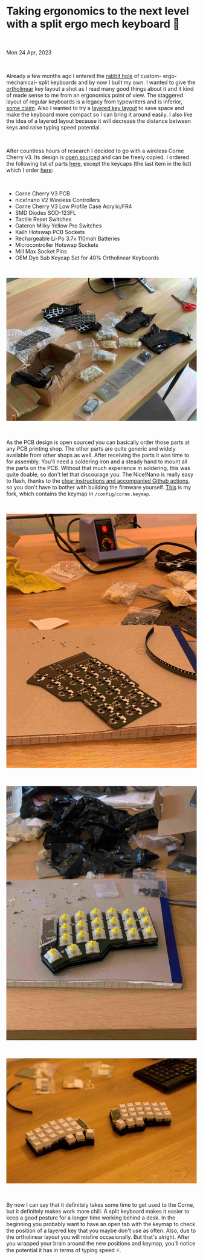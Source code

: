 # Taking ergonomics to the next level with a split ergo mech keyboard 🖖

&nbsp;

Mon 24 Apr, 2023

&nbsp;

Already a few months ago I entered the [rabbit hole](https://www.reddit.com/r/ErgoMechKeyboards/) of custom- ergo- mechanical- split keyboards and by now I built my own. I wanted to give the [ortholinear](https://www.reviewgeek.com/70291/what-is-an-ortholinear-keyboard-and-should-you-use-one/) key layout a shot as I read many good things about it and it kind of made sense to me from an ergonomics point of view. The staggered layout of regular keyboards is a legacy from typewriters and is inferior, [some claim](https://readcaffeine.com/2022/06/ortholinear-keyboard/). Also I wanted to try a [layered key layout](https://github.com/danielsteman/ckbrd/blob/master/config/corne.keymap) to save space and make the keyboard more compact so I can bring it around easily. I also like the idea of a layered layout because it will decrease the distance between keys and raise typing speed potential.

&nbsp;

After countless hours of research I decided to go with a wireless Corne Cherry v3. Its design is [open sourced](https://github.com/foostan/crkbd/blob/main/corne-cherry/doc/v3/buildguide_en.md) and can be freely copied. I ordered the following list of parts [here](https://kriscables.com/), except the keycaps (the last item in the list) which I order [here](https://keycapsss.com/):

&nbsp;

- Corne Cherry V3 PCB
- nice!nano V2 Wireless Controllers
- Corne Cherry V3 Low Profile Case Acrylic/FR4
- SMD Diodes SOD-123FL
- Tactile Reset Switches
- Gateron Milky Yellow Pro Switches
- Kailh Hotswap PCB Sockets
- Rechargeable Li-Po 3.7v 110mah Batteries
- Microcontroller Hotswap Sockets
- Mill Max Socket Pins
- OEM Dye Sub Keycap Set for 40% Ortholinear Keyboards

&nbsp;

![Parts](../images/ckbrd_packaging.jpg)

&nbsp;

As the PCB design is open sourced you can basically order those parts at any PCB printing shop. The other parts are quite generic and widely available from other shops as well. After receiving the parts it was time to for assembly. You'll need a soldering iron and a steady hand to mount all the parts on the PCB. Without that much experience in soldering, this was quite doable, so don't let that discourage you. The Nice!Nano is really easy to flash, thanks to the [clear instructions and accompanied Github actions](https://github.com/foostan/crkbd/blob/main/corne-cherry/doc/v3/buildguide_en.md), so you don't have to bother with building the firmware yourself. [This](https://github.com/danielsteman/ckbrd) is my fork, which contains the keymap in `/config/corne.keymap`.

&nbsp;

![Parts](../images/ckbrd_soldering.jpg)

&nbsp;

![Parts](../images/ckbrd_switches.jpg)

&nbsp;

![Parts](../images/ckbrd_assembled.jpg)

&nbsp;

By now I can say that it definitely takes some time to get used to the Corne, but it definitely makes work more chill. A split keyboard makes it easier to keep a good posture for a longer time working behind a desk. In the beginning you probably want to have an open tab with the keymap to check the position of a layered key that you maybe don't use as often. Also, due to the ortholinear layout you will misfire occasionally. But that's alright. After you wrapped your brain around the new positions and keymap, you'll notice the potential it has in terms of typing speed ⚡.
